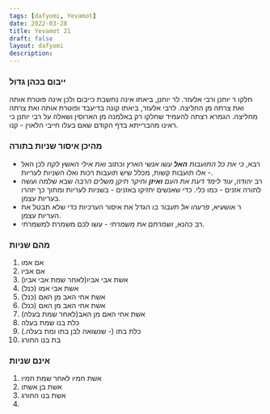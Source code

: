 ```yaml
---
tags: [dafyomi, Yevamot] 
date: 2022-03-28
title: Yevamot 21
draft: false
layout: dafyomi
description: 
---
```


### ייבום בכהן גדול
חלקו ר יוחנן ורבי אלעזר. לר יוחנן, ביאתו אינה נחשבת כייבום ולכן אינה פוטרת אותה ואת צרתה מן החליצה. לרבי אלעזר, ביאתו קונה בדיעבד ופוטרת אותה ואת צרתה מחליצה.
הגמרא רצתה להעמיד שחלקו רק באלמנה מן הארוסין ושאלה על רבי יוחנן כי ראינו מהברייתא בדף הקודם שאם בעלו חייבי הלאוין - קנו. 
### מהיכן איסור שניות בתורה
- רבא, *כי את כל התועבות **האל** עשו אנשי הארץ* וכתוב *ואת אילי האשץ לקח* לכן האל - אלו תועבות קשות, מכלל שיש תועבות רכות ואלו השניות לעריות. 
- רב יהודה, *עוד לימד דעת את העם **ואיזן** וחיקר תיקן משלים הרבה* שבא שלמה ועשה לתורה אזנים - כמו כלי. כדי שאנשים יחזיקו באזנים - בשניות לעריות ומתוך כך יזהרו בעריות עצמן.
- ר אושעיא, *פרעהו אל תעבור בו* הגדל את איסור הערכיות כדי שלא תבטל את העריות עצמן.
- רב כהנא, *ושמרתם את משמרתי* - עשו לכם משמרת למשמרתי.

### מהם שניות
1. אם אמו
2. אם אביו
3. אשת אבי אביו(לאחר שמת אבי אביו)
4. אשת אבי אמו (כנל) 
5. אשת אחי האב מן האם (כנל)
6. אשת אחי האב מן האם (כנל)
7. אשת אחי האם מן האב(לאחר שמת בעלה)
8. כלת בנו שמת בעלה
9. כלת בתו (- שנשואה לבן בתו ומת בעלה.)
10. בת בנו החורג

### אינם שניות
1. אשת חמיו לאחר שמת חמיו
2. אשת בן אשתו
3. אשת בנו החורג
4. 
